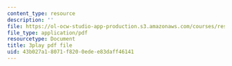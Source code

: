 ```yaml
---
content_type: resource
description: ''
file: https://ol-ocw-studio-app-production.s3.amazonaws.com/courses/res-6-012-introduction-to-probability-spring-2018/43b027a18071f8200edee83daff46141_gJSPef9zC0c.pdf
file_type: application/pdf
resourcetype: Document
title: 3play pdf file
uid: 43b027a1-8071-f820-0ede-e83daff46141
---
```

